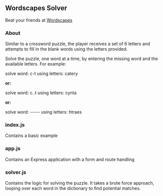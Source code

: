## Wordscapes Solver

Beat your friends at [Wordscapes](https://apps.apple.com/us/app/wordscapes/id1207472156)

### About

Similar to a crossword puzzle, the player receives a set of 6 letters and attempts to fill in the blank words using the letters provided.

Solve the puzzle, one word at a time, by entering the missing word and the available letters. For example:

solve word: c-t
using letters: catery

**or:**

solve word: c..t
using letters: cynta

**or:**

solve word: -----
using letters: htraes


### index.js 
Contains a basic example

### app.js 
Contains an Express application with a form and route handling

### solver.js 
Contains the logic for solving the puzzle. It takes a brute force approach, looping over each word in the dictionary to find potential matches.